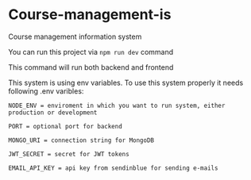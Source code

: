 # Course-management-is
Course management information system

You can run this project via `npm run dev` command

This command will run both backend and frontend

This system is using env variables. To use this system properly it needs following .env varibles:
```
NODE_ENV = enviroment in which you want to run system, either production or development

PORT = optional port for backend

MONGO_URI = connection string for MongoDB

JWT_SECRET = secret for JWT tokens

EMAIL_API_KEY = api key from sendinblue for sending e-mails
```
